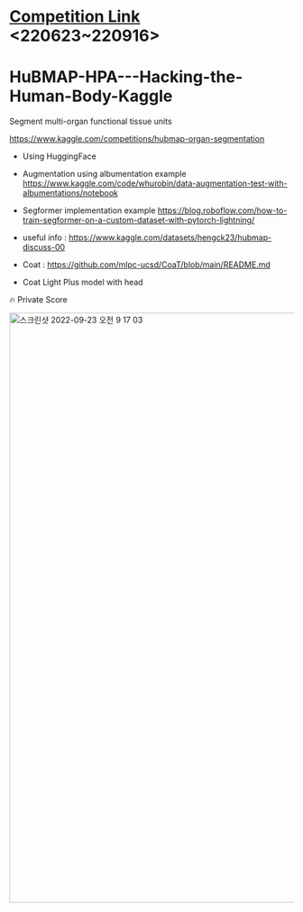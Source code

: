 # [Competition Link](https://www.kaggle.com/competitions/hubmap-organ-segmentation) <220623~220916>
# HuBMAP-HPA---Hacking-the-Human-Body-Kaggle
Segment multi-organ functional tissue units

https://www.kaggle.com/competitions/hubmap-organ-segmentation
- Using HuggingFace

- Augmentation using albumentation example https://www.kaggle.com/code/whurobin/data-augmentation-test-with-albumentations/notebook
- Segformer implementation example https://blog.roboflow.com/how-to-train-segformer-on-a-custom-dataset-with-pytorch-lightning/

- useful info : https://www.kaggle.com/datasets/hengck23/hubmap-discuss-00

- Coat : https://github.com/mlpc-ucsd/CoaT/blob/main/README.md

- Coat Light Plus model with head


🔥 Private Score

<img width="1045" alt="스크린샷 2022-09-23 오전 9 17 03" src="https://user-images.githubusercontent.com/79159191/191872451-f1b2c1d6-f20f-4ace-b992-f12c2aa758e7.png">
